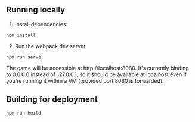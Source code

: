 ## Running locally

1. Install dependencies:

`npm install`

2. Run the webpack dev server

`npm run serve`

The game will be accessible at http://localhost:8080. It's currently binding to 0.0.0.0 instead of 127.0.0.1, 
so it should be available at localhost even if you're running it within a VM (provided port 8080 is forwarded).

## Building for deployment

`npm run build`
